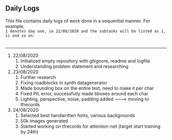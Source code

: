 
## Daily Logs

This file contains daily logs of work done in a sequential manner. For example, <br>
```1 denotes day one, ie 22/08/2020 and the subtasks will be listed as i, ii and so on.```
<br><br>
***

1. 22/08/2020
    1. Initialized empty repository with gitignore, readme and logfile
    1. Understanding problem statement and researching 
1. 23/08/2020
    1. Further research
    1. Fixing roadblocks in synth datagenerator
    1. Made bounding box on the entire text, need to make it per char
    1. Fixed PIL error, successfully made bboxes around each char
    1. Lighting, perspective, noise, padding added ---> moving to tfrecords
1. 24/08/2020
    1. Selected best handwritten fonts, various backgrounds
    1. 50k images generated
    1. Started working on tfrecords for attention-net (target start training by 24th)

    


